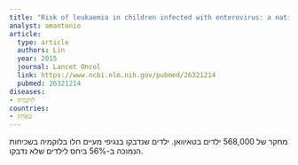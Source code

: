 ```yaml
---
title: "Risk of leukaemia in children infected with enterovirus: a nationwide, retrospective, population-based, Taiwanese-registry, cohort study"
analyst: amantonio
article:
  type: article
  authors: Lin
  year: 2015
  journal: Lancet Oncol
  link: https://www.ncbi.nlm.nih.gov/pubmed/26321214
  pubmed: 26321214
diseases:
- לוקמיה
countries:
- טאיוון
---
```


מחקר של 568,000 ילדים בטאיוואן. ילדים שנדבקו בנגיפי מעיים חלו בלוקמיה בשכיחות הנמוכה ב-56% ביחס לילדים שלא נדבקו.

